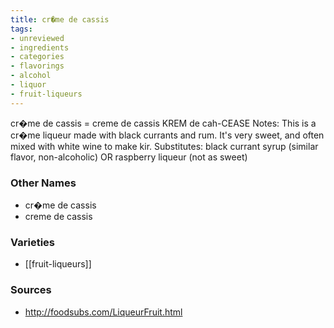 ```yaml
---
title: cr�me de cassis
tags:
- unreviewed
- ingredients
- categories
- flavorings
- alcohol
- liquor
- fruit-liqueurs
---
```

cr�me de cassis = creme de cassis KREM de cah-CEASE Notes: This is a cr�me liqueur made with black currants and rum. It's very sweet, and often mixed with white wine to make kir. Substitutes: black currant syrup (similar flavor, non-alcoholic) OR raspberry liqueur (not as sweet)

### Other Names

* cr�me de cassis
* creme de cassis

### Varieties

* [[fruit-liqueurs]]

### Sources
* http://foodsubs.com/LiqueurFruit.html
